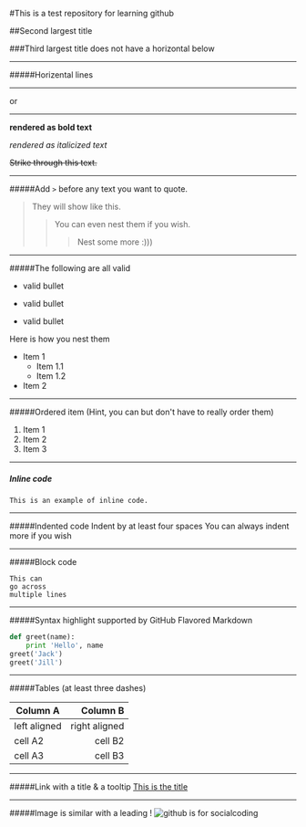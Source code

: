 #This is a test repository for learning github

##Second largest title

###Third largest title does not have a horizontal below

***

#####Horizental lines
___
or
***

**rendered as bold text**

_rendered as italicized text_

~~Strike through this text.~~

***

#####Add `>` before any text you want to quote.
> They will show like this.
>> You can even nest them if you wish.
>>> Nest some more :)))

***

#####The following are all valid
* valid bullet
- valid bullet
+ valid bullet

Here is how you nest them
+ Item 1
    + Item 1.1
    + Item 1.2
+ Item 2

***

#####Ordered item (Hint, you can but don't have to really order them)

1. Item 1
1. Item 2
1. Item 3

***

##### Inline code
`This is an example of inline code.`

***

#####Indented code
    Indent by at least four spaces
       You can always indent more
           if you wish

***

#####Block code
```
This can
go across
multiple lines
```

***

#####Syntax highlight supported by GitHub Flavored Markdown
``` Python
def greet(name):
    print 'Hello', name
greet('Jack')
greet('Jill')
```

***

#####Tables (at least three dashes)

| Column A | Column B |
| ---| --:|
| left aligned| right aligned |
| cell A2 | cell B2 |
| cell A3 | cell B3 |

***

#####Link with a title & a tooltip
[This is the title](https://www.google.com "This is the tooltip")

***
#####Image is similar with a leading !
![github is for socialcoding](http://entrepreneursky.com/wp-content/uploads/2014/03/github.jpg "Isn't it awesome!?")
